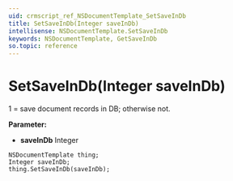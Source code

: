 ```yaml
---
uid: crmscript_ref_NSDocumentTemplate_SetSaveInDb
title: SetSaveInDb(Integer saveInDb)
intellisense: NSDocumentTemplate.SetSaveInDb
keywords: NSDocumentTemplate, GetSaveInDb
so.topic: reference
---
```


# SetSaveInDb(Integer saveInDb)

1 = save document records in DB; otherwise not.

**Parameter:** 
 - **saveInDb** Integer

```crmscript
NSDocumentTemplate thing;
Integer saveInDb;
thing.SetSaveInDb(saveInDb);
```

